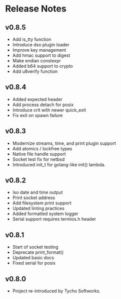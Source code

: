 # Release Notes

## v0.8.5
- Add is\_tty function
- Introduce dso plugin loader
- Improve key management
- Add hmac support to digest
- Make endian constexpr
- Added b64 support to crypto
- Add u8verify function

## v0.8.4
- Added expected header
- Add process detach for posix
- Introduce crit with newer quick\_exit
- Fix exit on spawn failure

## v0.8.3
- Modernize streams, time, and print plugin support
- Add atomics / lockfree types
- Native file handle support
- Socket test fix for netbsd
- Introduced init\_t for golang-like init() lambda.

## v0.8.2
- Iso date and time output
- Print socket address
- Add filesystem print support
- Updated linting practices
- Added formatted system logger
- Serial support requires termios.h header

## v0.8.1
- Start of socket testing
- Deprecate print\_format()
- Updated basic docs
- Fixed serial for posix

## v0.8.0
- Project re-introduced by Tycho Softworks.

